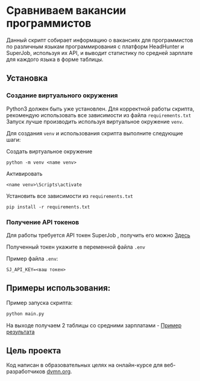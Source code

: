 # Сравниваем вакансии программистов

Данный скрипт собирает информацию о вакансиях для программистов по различным языкам программирования с платформ HeadHunter и SuperJob, используя их API, и выводит статистику по средней зарплате для каждого языка в форме таблицы.

## Установка

### Создание виртуального окружения

Python3 должен быть уже установлен.
Для корректной работы скрипта, рекомендую использовать все зависимости из файла `requirements.txt`
Запуск лучше производить используя виртуальное окружение `venv`.

Для создания `venv` и использования скрипта выполните следующие шаги:

Создать виртуальное окружение
```
python -m venv <name venv>
```

Активировать
```
<name venv>\Scripts\activate
```

Установить все зависимости из `requirements.txt`
```
pip install -r requirements.txt
```

### Получение API токенов

Для работы требуется API токен SuperJob , получить его можно [Здесь](https://api.superjob.ru/info/)

Полученный токен укажите в переменной файла `.env`

Пример файла `.env`:
```
SJ_API_KEY=<ваш токен>
```

## Примеры использования:
Пример запуска скрипта:
```python
python main.py
```

На выходе получаем 2 таблицы со средними зарплатами - [Пример результата](https://prnt.sc/Dwqk9TAt-Etw)

## Цель проекта

Код написан в образовательных целях на онлайн-курсе для веб-разработчиков [dvmn.org](https://dvmn.org/).
